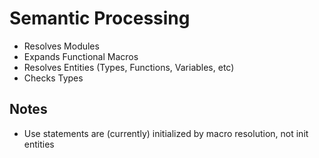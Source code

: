 # Semantic Processing

- Resolves Modules
- Expands Functional Macros
- Resolves Entities (Types, Functions, Variables, etc)
- Checks Types

## Notes

- Use statements are (currently) initialized by macro resolution, not init entities
